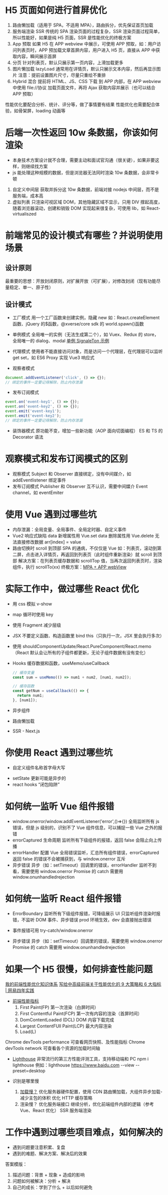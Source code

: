 # H5 页面如何进行首屏优化

1. 路由懒加载（适用于 SPA，不适用 MPA），路由拆分，优先保证首页加载
2. 服务端渲染 SSR
   传统的 SPA 渲染页面的过程复杂，SSR 渲染页面过程简单，所以性能好，如果是纯 H5 页面，SSR 是性能优化的终极方案
3. App 预取
   如果 H5 在 APP webview 中展示，可使用 APP 预取，如：用户访问列表页时，APP 预加载文章首屏内容，用户进入 H5 页，直接从 APP 中获取内容，瞬间展示首屏
4. 分页
   针对列表页，默认只展示第一页内容，上滑加载更多
5. 图片懒加载 lazyLoad
   通常用在详情页，默认只展示文本内容，然后再显示图片
   注意：提前设置图片尺寸，尽量只重绘不重排
6. Hybrid 混合
   提前将 HTML、JS、CSS 下载 到 APP 内部，在 APP webview 中使用 file://协议 加载页面文件，再将 Ajax 获取内容并展示（也可以结合 APP 预取）

性能优化要配合分析、统计、评分等，做了事情要有结果
性能优化也需要配合体验，如骨架屏，loading 动画等

# 后端一次性返回 10w 条数据，你该如何渲染

- 本身技术方案设计就不合理，需要主动和面试官沟通（很关键），如果非要这样，则继续找方案
- js 能处理这种规模的数据，但是浏览器无法同时渲染 10w 条数据，会非常卡顿

1. 自定义中间层
   获取并拆分这 10w 条数据，前端对接 nodejs 中间层，而不是服务端，成本高
2. 虚拟列表
   只渲染可视区域 DOM，其他隐藏区域不显示，只用 DIV 撑起高度，随着浏览器滚动，创建和销毁 DOM
   实现起来很复杂，可使用 lib，如 React-virtualiszed

# 前端常见的设计模式有哪些？并说明使用场景

## 设计原则

最重要的思想：开放封闭原则，对扩展开放（可扩展），对修改封闭（现有功能尽量稳定、单一、原子性）

## 设计模式

- 工厂模式
  用一个工厂函数来创建实例，隐藏 new
  如：React.createElement 函数、jQuery 的$函数，@xverse/core sdk 的 world.spawn()函数

- 单例模式
  全局唯一的实例（无法生成第二个），如 Vuex、Redux 的 store，全局唯一的 dialog、modal
  [单例 SignaleTon 示例](./codes/signaleTon.ts)

- 代理模式
  使用者不能直接访问对象，而是访问一个代理层，在代理层可以监听 get set，如 ES6 Proxy 实现 Vue3 响应式

- 观察者模式

```js
document.addEventListener('click', () => {});
// 绑定的事件一定要记得解除，防止内存泄漏
```

- 发布订阅模式

```js
event.on('event-key1', () => {});
event.on('event-key2', () => {});
event.emit('event-key1');
event.emit('event-key2');
// 绑定的事件一定要记得解除，防止内存泄漏
```

- 装饰器模式
  原功能不变，增加一些新功能（AOP 面向切面编程）
  ES 和 TS 的 Decorator 语法

# 观察模式和发布订阅模式的区别

- 观察模式
  Subject 和 Observer 直接绑定，没有中间媒介，如 addEventlistener 绑定事件
- 发布订阅模式
  Publisher 和 Observer 互不认识，需要中间媒介 Event channel，如 eventEmiter

# 使用 Vue 遇到过哪些坑

- 内存泄漏：全局变量、全局事件、全局定时器、自定义事件
- Vue2 响应式缺陷
  data 新增属性用 Vue.set
  data 删除属性用 Vue.delete
  无法直接修改数据 arr[index] = value
- 路由切换时 scroll 到顶部
  SPA 的通病，不仅仅是 Vue
  如：列表页，滚动到第二屏，点击进入详情页，再返回到列表页（此时组件重新渲染）就 scroll 到顶部
  解决方案：在列表页缓存数据和 scrollTop 值，当再次返回列表页时，渲染组件，执行 scrollTo(xx)
  终极方案：[MPA + APP webView](./assets//MPA%20%2B%20APP%20webView.png)

# 实际工作中，做过哪些 React 优化

- 用 css 模拟 v-show
- map 循环时使用 key
- 使用 Fragment 减少层级
- JSX 不要定义函数、构造函数里 bind this（只执行一次，JSX 里会执行多次）
- 使用 shouldComponentUpdate/React.PureComponent/React.memo（React 默认会让所有的子组件都更新，无论子组件数据有没有变化）
- Hooks 缓存数据和函数，useMemo/useCallback

  ```js
  // 缓存变量
  const sum = useMemo(() => num1 + num2, [num1, num2]);

  // 缓存函数
  const getNum = useCallback(() => {
    return num1;
  }, [num1]);
  ```

- 异步组件
- 路由懒加载
- SSR - Next.js

# 你使用 React 遇到过哪些坑

- 自定义组件名称首字母大写
<!-- -   js 关键字的冲突，class => className，不重要吧 -->
- setState 更新可能是异步的
- react hooks “闭包陷阱”

# 如何统一监听 Vue 组件报错

- window.onerror/window.addEventListener('error',()=>{})
  全局监听所有 js 错误，但是 js 级别的，识别不了 Vue 组件信息，可以捕捉一些 Vue 之外的报错
- errorCaptured 生命周期
  监听所有下级组件的报错，返回 false 会阻止向上传播
- errorHandler 配置
  Vue 全局错误监听，汇总所有组件错误，errorCaptured 返回 false 的错误不会被捕获到，与 window.onerror 互斥
- 异步错误
  异步（如：setTimeout）回调里的错误，errorHandler 监听不到看，需要使用 window.onerror
  Promise 的 catch 需要用 window.onunhandledrejection

# 如何统一监听 React 组件报错

- ErrorBoundary
  监听所有下级组件报错，可降级展示 UI
  只监听组件渲染时报错，不监听 DOM 事件、异步错误
  prod 环境生效，dev 会直接抛出错误

- 事件报错可用 try-catch/window.onerror
- 异步错误
  异步（如：setTimeout）回调里的错误，需要使用 window.onerror
  Promise 的 catch 需要用 window.onunhandledrejection

# 如果一个 H5 很慢，如何排查性能问题

[我的前端性能优化知识体系](https://juejin.cn/post/7063754993072865287#heading-3)
[写给中高级前端关于性能优化的 9 大策略和 6 大指标 | 网易四年实践](https://juejin.cn/post/6981673766178783262#heading-13)

- [前端性能指标](./assets/%E6%80%A7%E8%83%BD%E6%8C%87%E6%A0%87.png)
  1. First Paint(FP) 第一次渲染（白屏时间）
  2. First Contentful Paint(FCP) 第一次有内容的渲染（首屏时间）
  3. DomContentLoaded (DCL) DOM 内容下载完成
  4. Largest ContentFUll Paint(LCP) 最大内容渲染
  5. Load(L)

Chrome devTools performance 可查看网页快照、及性能指标
Chrome devTools network 可查看各个资源的加载时间轴

- [Lighthouse](./assets/Lighthouse.png)
  非常流行的第三方性能评测工具，支持移动端和 PC
  npm i lighthouse
  例如：lighthouse https://www.baidu.com --view --preset=desktop

- 识别是哪里慢

  1. [加载慢？](./assets//%E5%8A%A0%E8%BD%BD%E6%85%A2demo.png)
     优化服务器硬件配置，使用 CDN
     路由懒加载，大组件异步加载-减少主包的体积
     优化 HTTP 缓存策略
  2. 渲染慢？
     优化服务端接口
     继续分析，优化前端组件内部的逻辑（参考 Vue、React 优化）
     SSR 服务端渲染

# 工作中遇到过哪些项目难点，如何解决的

- 遇到问题要注意积累、复盘
- 遇到的难题、解决方案、解决后的效果

答案模版：

1. 描述问题：背景 + 现象 + 造成的影响
2. 问题如何被解决：分析 + 解决
3. 自己的成长：学到了什么 + 以后如何避免
